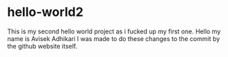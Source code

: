 # hello-world2
This is my second hello world project as i fucked up my first one.
Hello my name is Avisek Adhikari
I was made to do these changes to the commit by the github website itself.
